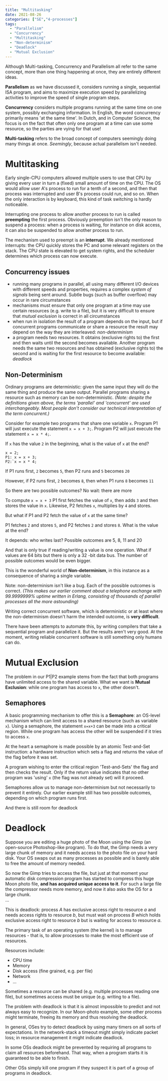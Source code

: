 ```yaml
---
title: "Multitasking"
date: 2021-08-26
categories: ["SE","4-processes"]
tags:
  - "Parallelism"
  - "Concurrency"
  - "Multitasking"
  - "Non-determinism"
  - "Deadlock"
  - "Mutual Exclusion"
---
```

Although Multi-tasking, Concurrency and Parallelism all refer to the same concept, more than one thing happening at once, they are entirely different ideas.

**Parallelism** as we have discussed it, considers running a single, sequential ISA program, and aims to maximize execution speed by parallelizing activities to improve the speed of single program steps.

**Concurrency** considers multiple programs running at the same time on one system, possibly exchanging information. In English, the word concurrency primarily means 'at the same time'. In Dutch, and in Computer Science, the focus is on the fact that often only one program at a time can use some resource, so the parties are vying for that use!

**Multi-tasking** refers to the broad concept of computers seemingly doing many things at once. *Seemingly*, because actual parallelism isn't needed.

# Multitasking

Early single-CPU computers allowed multiple users to use that CPU by giving every user in turn a (fixed) small amount of time on the CPU. The OS would allow user A's process to run for a tenth of a second, and then that process was interrupted and user B's process could run, and so on. When the only interaction is by keyboard, this kind of task switching is hardly noticeable.

Interrupting one process to allow another process to run is called **preempting** the first process. Obviously preemption isn't the only reason to suspend a process: when a process is waiting, for instance on disk access, it can also  be suspended to allow another process to run.

The mechanism used to preempt is an **interrupt**. We already mentioned interrupts: the CPU  quickly stores the PC and some relevant registers on the stack. The CPU state is elevated to get system rights, and the scheduler determines which process can now execute. 

## Concurrency issues

* running many programs in parallel, all using many different I/O devices with different speeds and properties, requires a complex *system of signals* being sent around. Subtle bugs (such as buffer overflow) may occur in rare circumstances 
* mechanisms must ensure that only one program at a time may use certain resources (e.g. write to a file), but it is very difficult to ensure that *mutual exclusion* is correct in all circumstances
* when run in isolation the result of a program depends on the input, but if concurrent programs communicate or share a resource the result may depend on the way they are interleaved: *non-determinism*
* a program needs two resources. It obtains (exclusive rights to) the first and then waits until the second becomes available. Another program needs the same two resources and has obtained (exclusive rights to) the second and is waiting for the first resource to become available: *deadlock*

## Non-Determinism

Ordinary programs are deterministic: given the same input they will do the same thing and produce the same output. Parallel programs sharing a resource such as memory can be non-deterministic. *(Note: despite the definitions given above, the terms 'parallel' and 'concurrent' are used interchangeably. Most people don't consider our technical interpretation of the term concurrent.)*

Consider for example two programs that share one variable `x`. Program P1 will just execute the statement `x = x + 3;`. Program P2 will just execute the statement `x = x * 4;`.

If `x` has the value `2` in the beginning, what is the value of `x` at the end?

```
x = 2;
P1: x = x + 3;
P2:`x = x * 4;
```

If P1 runs first, `2` becomes `5`, then P2 runs and `5` becomes `20`

However, if P2 runs first, `2` becomes `8`, then when P1 runs `8` becomes `11`

So there are two possible outcomes? No wait: there are more

To compute `x = x + 3` P1 first fetches the value of `x`, then adds `3` and then stores the value in `x`. Likewise, P2 fetches `x`, multiplies by `4` and stores.

But what if P1 and P2 fetch the value of `x` at the same time?

P1 fetches `2` and stores `5`, and P2 fetches `2` and stores `8`. What is the value at the end?

It depends: who writes last? Possible outcomes are 5, 8, 11 and 20

And that is only true if reading/writing a value is one operation. What if values are 64 bits but there is only a 32 -bit data bus. The number of possible outcomes would be even bigger.

This is the wonderful world of **Non-determinism**, in this instance as a consequence of sharing a single variable.

Note: non-determinism isn't like a bug. Each of the possible outcomes is correct. *(This makes our earlier comment about a telephone exchange with 99.9999999% uptime written in Erlang, consisting of thousands of parallel processes all the more astounding)*

Writing correct concurrent software, which is deterministic or at least where the non-determinism doesn't harm the intended outcome, is **very difficult**. 

There have been attempts to automate this, by writing compilers that take a sequential program and parallelize it. But the results aren't very good. At the moment, writing reliable concurrent software is still something only humans can do.

# Mutual Exclusion 

The problem in our P1|P2 example stems from the fact that both programs have unlimited access to the shared variable. What we want is **Mutual Exclusion**: while one program has access to `x`, the other doesn't.

## Semaphores

A basic programming mechanism to offer this is a **Semaphore**: an OS-level mechanism which can limit access to a shared resource (such as variable `x`). Using a semaphore, the statement `x=x+3` can be made into a critical region. While one program has access the other will be suspended if it tries to access `x`.

At the heart a semaphore is made possible by an atomic Test-and-Set instruction: a hardware instruction which sets a flag and returns the value of the flag before it was set.

A program wishing to enter the critical region 'Test-and-Sets' the flag and then checks the result. Only if the return value indicates that no other program was 'using' `x` (the flag was not already set) will it proceed.

Semaphores allow us to manage non-determinism but not necessarily to prevent it entirely. Our earlier example still has two possible outcomes, depending on which program runs first.

And there is still room for deadlock

# Deadlock

Suppose you are editing a huge photo of the Moon using the Gimp (an open-source Photoshop-like program). To do that, the Gimp needs a very large chunk of memory and it needs access to the photo file on your hard disk. Your OS swaps out as many processes as possible and is barely able to free the amount of memory needed. 

So now the Gimp tries to access the file, but just at that moment your automatic disk compression program has started to compress this huge Moon photo file, **and has acquired unique access to it**. For such a large file the compressor needs more memory, and now it also asks the OS for a large chunk.  
...

This is deadlock: process *A* has exclusive access right to resource *a* and needs access rights to resource *b*, but must wait on process *B* which holds exclusive access right to resource *b* but is waiting for access to resource *a*.

The primary task of an operating system (the kernel) is to manage resources - that is, to allow processes to make the most efficient use of resources.

Resources include:

* CPU time
* Memory
* Disk access (fine grained, e.g. per file)
* Network
* ...

Sometimes a resource can be shared (e.g. multiple processes reading one file), but sometimes access must be unique (e.g. writing to a file).

The problem with deadlock is that it is almost impossible to predict and not always easy to recognize. In our Moon-photo example, some other process might terminate, freeing its memory and thus resolving the deadlock.

In general, OSes try to detect deadlock by using many timers on all sorts of expectations. In the network-stack a timeout might simply indicate packet loss; in resource management it might indicate deadlock.

In some OSs deadlock might be prevented by requiring all programs to claim all resources beforehand. That way, when a program starts it is guaranteed to be able to finish.

Other OSs simply kill one program if they suspect it is part of a group of programs in deadlock.



